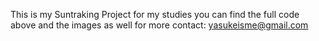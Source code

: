 This is my Suntraking Project for my studies
you can find the full code above and the images as well
for more contact: yasukeisme@gmail.com
